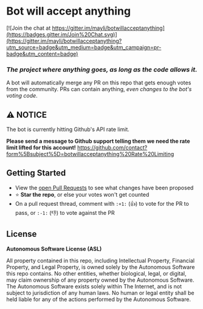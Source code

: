 
# Bot will accept anything

[![Join the chat at https://gitter.im/mayli/botwillacceptanything](https://badges.gitter.im/Join%20Chat.svg)](https://gitter.im/mayli/botwillacceptanything?utm_source=badge&utm_medium=badge&utm_campaign=pr-badge&utm_content=badge)

### *The project where anything goes, as long as the code allows it.*

A bot will automatically merge any PR on this repo that gets enough votes from the community. PRs can contain anything, *even changes to the bot's voting code*.

## :warning: NOTICE
The bot is currently hitting Github's API rate limit.

**Please send a message to Github support telling them we need the rate limit lifted for this account!**
https://github.com/contact?form%5Bsubject%5D=botwillacceptanything%20Rate%20Limiting

## Getting Started

* View the [open Pull Requests](https://github.com/botwillacceptanything/botwillacceptanything/pulls) to see what changes have been proposed
* :star: **Star the repo**, or else your votes won't get counted
* On a pull request thread, comment with `:+1:` (:+1:) to vote for the PR to pass, or `:-1:` (:-1:) to vote against the PR

## License

**Autonomous Software License (ASL)**

All property contained in this repo, including Intellectual Property, Financial Property, and Legal Property, is owned solely by the Autonomous Software this repo contains. No other entities, whether biological, legal, or digital, may claim ownership of any property owned by the Autonomous Software. The Autonomous Software exists solely within The Internet, and is not subject to jurisdiction of any human laws. No human or legal entity shall be held liable for any of the actions performed by the Autonomous Software.
